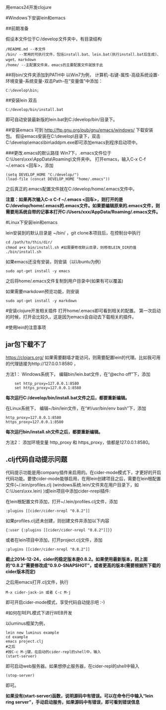 ﻿用emacs24开发clojure

#Windows下安装lein和emacs

##前期准备

假设本文件位于C:/develop文件夹中，有目录结构

    /README.md --本文件
    /bin/ --常用的可执行文件，包括install.bat、lein.bat(执行install.bat后生成)、wget、markdown
    /home/ --主配置文件夹，emacs的主要配置文件就放于此

##将bin/文件夹添加到PATH中
以Win7为例，
计算机-右键-属性-高级系统设置-环境变量-系统变量-双击Path-在“变量值”中添加：

    C:\develop\bin;

##安装lein
双击

    C:/develop/bin/install.bat

即可自动安装最新版的lein.bat到C:/develop/bin/目录下。


##安装emacs
可到 http://ftp.gnu.org/pub/gnu/emacs/windows/ 下载安装包。
假设emacs安装在C:\develop\目录下，双击C:\develop\emacs\bin\addpm.exe即可添加emacs到程序启动项中。

###更改.emacs的默认路径
Win7下，.emacs文件位于C:\Users\xxx\AppData\Roaming\文件夹中。
打开emacs，输入C-x C-f ~/.emacs <回车>，添加

    (setq DEVELOP_HOME "C:/develop/")
    (load-file (concat DEVELOP_HOME "home/.emacs"))

之后真正的.emacs配置文件就在C:/develop/home/.emacs文件中。

**注意：如果再次输入C-x C-f ~/.emacs <回车>，则打开的是C:/develop/home/.emacs的.emacs文件。如果要编辑原来的.emacs文件，则需要用系统自带的记事本打开C:/Users/xxx/AppData/Roaming/.emacs文件。**


#Linux下安装lein和emacs

lein安装到的默认目录是 ~/bin/ ，git clone本项目后，在控制台中执行

	cd /path/to/this/dir/
	chmod a+x bin/install.sh #如需要修改默认目录，则修改LEIN_DIR的值
	./bin/install.sh


如果emacs还没有安装，则安装（以Ubuntu为例）

	sudo apt-get install -y emacs

之后将home/.emacs文件复制到用户目录中(如果有可以覆盖)


如果需要markdown预览功能，则安装

	sudo apt-get install -y markdown 


#安装clojure开发相关插件
打开home/.emacs即可看到相关的配置。
第一次启动的时候，打开会比较久，这是因为emacs会自动去下载相关的插件。

#使用lein的注意事项

## jar包下载不了

https://clojars.org/ 如果需要翻墙才能访问，则需要配置lein的代理。比如我可用的代理链接为http://127.0.0.1:8580 ，

方法1：
Windows系统下，
编辑bin/lein.bat文件，在“@echo off”下，添加

        set http_proxy=127.0.0.1:8580
        set https_proxy=127.0.0.1:8580

**每次运行C:/develop/bin/install.bat文件之后，都要重新编辑。**


在Linux系统下，
编辑~/bin/lein文件，在“#!/usr/bin/env bash”下，添加

	http_proxy=127.0.0.1:8580
	https_proxy=127.0.0.1:8580

**每次运行bin/install.sh文件之后，都要重新编辑。**

方法2：
添加环境变量 http\_proxy 和 https_proxy，值都是127.0.0.1:8580。


## .clj代码自动提示问题

代码提示功能是用company插件来启用的。在cider-mode模式下，才更好的开启代码功能。要使cider-mode能够启用，在用lein创建项目之后，需要在lein根配置文件(~/.lein/profiles.clj (windows系统.lein/文件夹在用户目录下，如C:\Users\xxx\.lein\) )或lein项目中添加cider-nrepl插件:

在lein根配置文件添加，打开~/.lein/profiles.clj文件，添加

	:plugins [[cider/cider-nrepl "0.8.2"]]

如果profiles.clj还未创建，则创建文件并添加以下内容

	{:user {:plugins [[cider/cider-nrepl "0.8.2"]]}}

或者在lein项目中添加，打开project.clj文件，添加

	:plugins [[cider/cider-nrepl "0.8.2"]]

**截止2014-12-24，cider的稳定版本是0.8.2。如果使用最新版本，则上面的“0.8.2”需要修改成“0.9.0-SNAPSHOT”，或者更高的版本(需要根据所下载的cider版本而定)**

之后用emacs打开.clj文件，执行

    M-x cider-jack-in 或者 C-c M-j

即可开启cider-mode模式，享受代码自动提示吧 :-)

#如何在REPL模式下进行WEB开发

以luminus框架为例，

	lein new luminus example
	cd example
	emacs project.clj
	#之后
	#按C-c M-j键，在启动的cider-repl的shell中，输入
	(start-server)

即可启动web服务器。如果想停止服务器，在cider-repl的shell中输入

	(stop-server)

即可。

**如果没有(start-server)函数，说明源码中有错误。可以在命令行中输入“lein ring server”，手动启动服务，如果源码中有错误，即可看到错误信息**
